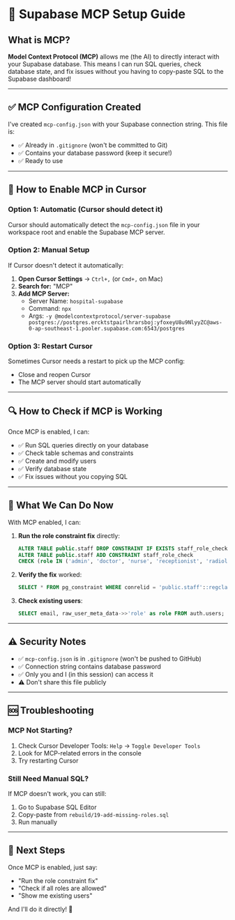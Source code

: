 # 🔌 Supabase MCP Setup Guide

## What is MCP?

**Model Context Protocol (MCP)** allows me (the AI) to directly interact with your Supabase database. This means I can run SQL queries, check database state, and fix issues without you having to copy-paste SQL to the Supabase dashboard!

---

## ✅ MCP Configuration Created

I've created `mcp-config.json` with your Supabase connection string. This file is:
- ✅ Already in `.gitignore` (won't be committed to Git)
- ✅ Contains your database password (keep it secure!)
- ✅ Ready to use

---

## 🚀 How to Enable MCP in Cursor

### Option 1: Automatic (Cursor should detect it)
Cursor should automatically detect the `mcp-config.json` file in your workspace root and enable the Supabase MCP server.

### Option 2: Manual Setup
If Cursor doesn't detect it automatically:

1. **Open Cursor Settings** → `Ctrl+,` (or `Cmd+,` on Mac)
2. **Search for:** "MCP"
3. **Add MCP Server:**
   - Server Name: `hospital-supabase`
   - Command: `npx`
   - Args: `-y @modelcontextprotocol/server-supabase postgres://postgres.ercktstpairlhrarsboj:yfoxeyU8u9NlyyZC@aws-0-ap-southeast-1.pooler.supabase.com:6543/postgres`

### Option 3: Restart Cursor
Sometimes Cursor needs a restart to pick up the MCP config:
- Close and reopen Cursor
- The MCP server should start automatically

---

## 🔍 How to Check if MCP is Working

Once MCP is enabled, I can:
- ✅ Run SQL queries directly on your database
- ✅ Check table schemas and constraints
- ✅ Create and modify users
- ✅ Verify database state
- ✅ Fix issues without you copying SQL

---

## 🎯 What We Can Do Now

With MCP enabled, I can:

1. **Run the role constraint fix** directly:
   ```sql
   ALTER TABLE public.staff DROP CONSTRAINT IF EXISTS staff_role_check;
   ALTER TABLE public.staff ADD CONSTRAINT staff_role_check 
   CHECK (role IN ('admin', 'doctor', 'nurse', 'receptionist', 'radiologist', 'pharmacist', 'accountant'));
   ```

2. **Verify the fix** worked:
   ```sql
   SELECT * FROM pg_constraint WHERE conrelid = 'public.staff'::regclass;
   ```

3. **Check existing users**:
   ```sql
   SELECT email, raw_user_meta_data->>'role' as role FROM auth.users;
   ```

---

## ⚠️ Security Notes

- ✅ `mcp-config.json` is in `.gitignore` (won't be pushed to GitHub)
- ✅ Connection string contains database password
- ✅ Only you and I (in this session) can access it
- ⚠️ Don't share this file publicly

---

## 🆘 Troubleshooting

### MCP Not Starting?
1. Check Cursor Developer Tools: `Help` → `Toggle Developer Tools`
2. Look for MCP-related errors in the console
3. Try restarting Cursor

### Still Need Manual SQL?
If MCP doesn't work, you can still:
1. Go to Supabase SQL Editor
2. Copy-paste from `rebuild/19-add-missing-roles.sql`
3. Run manually

---

## 🎉 Next Steps

Once MCP is enabled, just say:
- "Run the role constraint fix"
- "Check if all roles are allowed"
- "Show me existing users"

And I'll do it directly! 🚀

